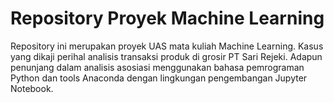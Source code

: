 <h1>Repository Proyek Machine Learning</h1>
<p>Repository ini merupakan proyek UAS mata kuliah Machine Learning. Kasus yang dikaji perihal analisis transaksi produk di grosir PT Sari Rejeki. Adapun penunjang dalam analisis asosiasi menggunakan bahasa pemrograman Python dan tools Anaconda dengan lingkungan pengembangan Jupyter Notebook.</p>
